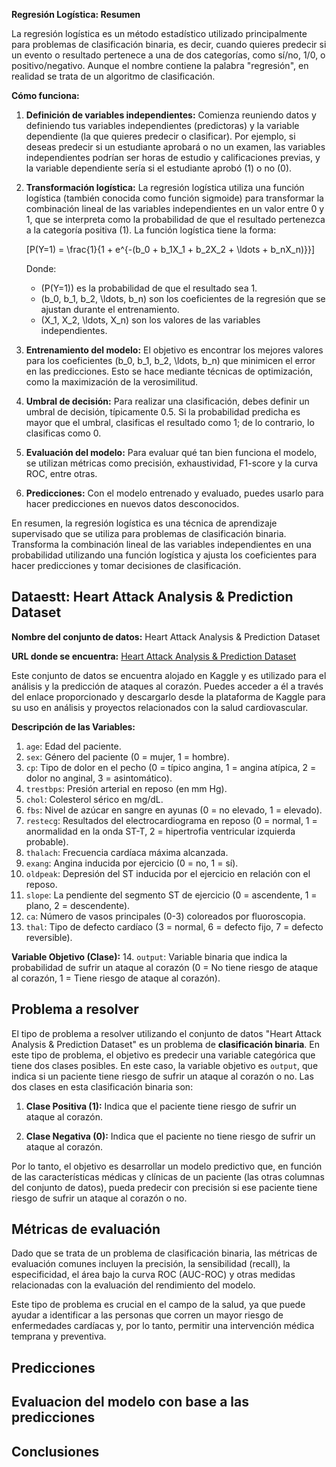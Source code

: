**Regresión Logística: Resumen**

La regresión logística es un método estadístico utilizado principalmente para problemas de clasificación binaria, es decir, cuando quieres predecir si un evento o resultado pertenece a una de dos categorías, como sí/no, 1/0, o positivo/negativo. Aunque el nombre contiene la palabra "regresión", en realidad se trata de un algoritmo de clasificación.

**Cómo funciona:**

1. **Definición de variables independientes:** Comienza reuniendo datos y definiendo tus variables independientes (predictoras) y la variable dependiente (la que quieres predecir o clasificar). Por ejemplo, si deseas predecir si un estudiante aprobará o no un examen, las variables independientes podrían ser horas de estudio y calificaciones previas, y la variable dependiente sería si el estudiante aprobó (1) o no (0).

2. **Transformación logística:** La regresión logística utiliza una función logística (también conocida como función sigmoide) para transformar la combinación lineal de las variables independientes en un valor entre 0 y 1, que se interpreta como la probabilidad de que el resultado pertenezca a la categoría positiva (1). La función logística tiene la forma:

   \[P(Y=1) = \frac{1}{1 + e^{-(b_0 + b_1X_1 + b_2X_2 + \ldots + b_nX_n)}}\]

   Donde:
   - \(P(Y=1)\) es la probabilidad de que el resultado sea 1.
   - \(b_0, b_1, b_2, \ldots, b_n\) son los coeficientes de la regresión que se ajustan durante el entrenamiento.
   - \(X_1, X_2, \ldots, X_n\) son los valores de las variables independientes.

3. **Entrenamiento del modelo:** El objetivo es encontrar los mejores valores para los coeficientes \(b_0, b_1, b_2, \ldots, b_n\) que minimicen el error en las predicciones. Esto se hace mediante técnicas de optimización, como la maximización de la verosimilitud.

4. **Umbral de decisión:** Para realizar una clasificación, debes definir un umbral de decisión, típicamente 0.5. Si la probabilidad predicha es mayor que el umbral, clasificas el resultado como 1; de lo contrario, lo clasificas como 0.

5. **Evaluación del modelo:** Para evaluar qué tan bien funciona el modelo, se utilizan métricas como precisión, exhaustividad, F1-score y la curva ROC, entre otras.

6. **Predicciones:** Con el modelo entrenado y evaluado, puedes usarlo para hacer predicciones en nuevos datos desconocidos.

En resumen, la regresión logística es una técnica de aprendizaje supervisado que se utiliza para problemas de clasificación binaria. Transforma la combinación lineal de las variables independientes en una probabilidad utilizando una función logística y ajusta los coeficientes para hacer predicciones y tomar decisiones de clasificación.

## Dataestt: Heart Attack Analysis & Prediction Dataset

**Nombre del conjunto de datos:** Heart Attack Analysis & Prediction Dataset

**URL donde se encuentra:** [Heart Attack Analysis & Prediction Dataset](https://www.kaggle.com/rashikrahmanpritom/heart-attack-analysis-prediction-dataset)

Este conjunto de datos se encuentra alojado en Kaggle y es utilizado para el análisis y la predicción de ataques al corazón. Puedes acceder a él a través del enlace proporcionado y descargarlo desde la plataforma de Kaggle para su uso en análisis y proyectos relacionados con la salud cardiovascular.

**Descripción de las Variables:**
1. `age`: Edad del paciente.
2. `sex`: Género del paciente (0 = mujer, 1 = hombre).
3. `cp`: Tipo de dolor en el pecho (0 = típico angina, 1 = angina atípica, 2 = dolor no anginal, 3 = asintomático).
4. `trestbps`: Presión arterial en reposo (en mm Hg).
5. `chol`: Colesterol sérico en mg/dL.
6. `fbs`: Nivel de azúcar en sangre en ayunas (0 = no elevado, 1 = elevado).
7. `restecg`: Resultados del electrocardiograma en reposo (0 = normal, 1 = anormalidad en la onda ST-T, 2 = hipertrofia ventricular izquierda probable).
8. `thalach`: Frecuencia cardíaca máxima alcanzada.
9. `exang`: Angina inducida por ejercicio (0 = no, 1 = sí).
10. `oldpeak`: Depresión del ST inducida por el ejercicio en relación con el reposo.
11. `slope`: La pendiente del segmento ST de ejercicio (0 = ascendente, 1 = plano, 2 = descendente).
12. `ca`: Número de vasos principales (0-3) coloreados por fluoroscopia.
13. `thal`: Tipo de defecto cardíaco (3 = normal, 6 = defecto fijo, 7 = defecto reversible).

**Variable Objetivo (Clase):**
14. `output`: Variable binaria que indica la probabilidad de sufrir un ataque al corazón (0 = No tiene riesgo de ataque al corazón, 1 = Tiene riesgo de ataque al corazón).

## Problema a resolver

El tipo de problema a resolver utilizando el conjunto de datos "Heart Attack Analysis & Prediction Dataset" es un problema de **clasificación binaria**. En este tipo de problema, el objetivo es predecir una variable categórica que tiene dos clases posibles. En este caso, la variable objetivo es `output`, que indica si un paciente tiene riesgo de sufrir un ataque al corazón o no. Las dos clases en esta clasificación binaria son:

1. **Clase Positiva (1):** Indica que el paciente tiene riesgo de sufrir un ataque al corazón.

2. **Clase Negativa (0):** Indica que el paciente no tiene riesgo de sufrir un ataque al corazón.

Por lo tanto, el objetivo es desarrollar un modelo predictivo que, en función de las características médicas y clínicas de un paciente (las otras columnas del conjunto de datos), pueda predecir con precisión si ese paciente tiene riesgo de sufrir un ataque al corazón o no.

## Métricas de evaluación
Dado que se trata de un problema de clasificación binaria, las métricas de evaluación comunes incluyen la precisión, la sensibilidad (recall), la especificidad, el área bajo la curva ROC (AUC-ROC) y otras medidas relacionadas con la evaluación del rendimiento del modelo.

Este tipo de problema es crucial en el campo de la salud, ya que puede ayudar a identificar a las personas que corren un mayor riesgo de enfermedades cardíacas y, por lo tanto, permitir una intervención médica temprana y preventiva.

## Predicciones

## Evaluacion del modelo con base a las predicciones

## Conclusiones